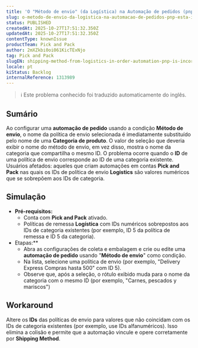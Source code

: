```yaml
---
title: 'O "Método de envio" (da Logística) na Automação de pedidos (pnp) está incorretamente vinculado a uma Categoria de produto quando ambos compartilham o mesmo ID'
slug: o-metodo-de-envio-da-logistica-na-automacao-de-pedidos-pnp-esta-incorretamente-vinculado-a-uma-categoria-de-produto-quando-ambos-compartilham-o-mesmo-id
status: PUBLISHED
createdAt: 2025-10-27T17:51:32.350Z
updatedAt: 2025-10-27T17:51:32.350Z
contentType: knownIssue
productTeam: Pick and Pack
author: 2mXZkbi0oi061KicTExNjo
tag: Pick and Pack
slugEN: shipping-method-from-logistics-in-order-automation-pnp-is-incorrectly-linked-to-a-product-category-when-both-share-the-same-id
locale: pt
kiStatus: Backlog
internalReference: 1313989
---
```


>ℹ️ Este problema conhecido foi traduzido automaticamente do inglês.

## Sumário


Ao configurar uma **automação de pedido** usando a condição **Método de envio**, o nome da política de envio selecionada é imediatamente substituído pelo nome de uma **Categoria de produto**. O valor de seleção que deveria exibir o nome do método de envio, em vez disso, mostra o nome da categoria que compartilha o mesmo ID.
O problema ocorre quando o **ID** de uma política de envio corresponde ao ID de uma categoria existente.
Usuários afetados: aqueles que criam automações em contas **Pick and Pack** nas quais os IDs de política de envio **Logistics** são valores numéricos que se sobrepõem aos IDs de categoria.
## Simulação



- **Pré-requisitos:**
  - Conta com **Pick and Pack** ativado.
  - Políticas de remessa **Logística** com IDs numéricos sobrepostos aos IDs de categoria existentes (por exemplo, ID 5 da política de remessa e ID 5 da categoria).
- Etapas:**
  - Abra as configurações de coleta e embalagem e crie ou edite uma **automação de pedido** usando "**Método de envio**" como condição.
  - Na lista, selecione uma política de envio (por exemplo, "Delivery Express Compras hasta 500" com ID 5).
  - Observe que, após a seleção, o rótulo exibido muda para o nome da categoria com o mesmo ID (por exemplo, "Carnes, pescados y mariscos")
## Workaround


Altere os **IDs** das políticas de envio para valores que não coincidam com os IDs de categoria existentes (por exemplo, use IDs alfanuméricos).
Isso elimina a colisão e permite que a automação vincule e opere corretamente por **Shipping Method**.



